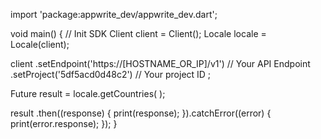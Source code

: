import 'package:appwrite_dev/appwrite_dev.dart';

void main() { // Init SDK
  Client client = Client();
  Locale locale = Locale(client);

  client
    .setEndpoint('https://[HOSTNAME_OR_IP]/v1') // Your API Endpoint
    .setProject('5df5acd0d48c2') // Your project ID
  ;

  Future result = locale.getCountries(  );

  result
    .then((response) {
      print(response);
    }).catchError((error) {
      print(error.response);
  });
}
